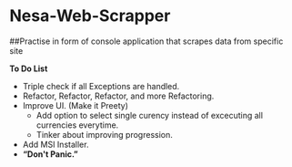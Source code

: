 # Nesa-Web-Scrapper
##Practise in form of console application that scrapes data from specific site

**To Do List**

* Triple check if all Exceptions are handled.
* Refactor, Refactor, Refactor, and more Refactoring.
* Improve UI. (Make it Preety)
  * Add option to select single curency instead of excecuting all currencies everytime.
  * Tinker about improving progression.
* Add MSI Installer.
* **“Don't Panic.”** 
  
    
